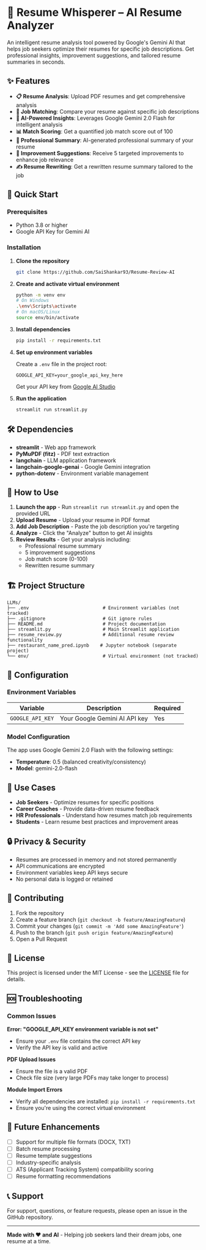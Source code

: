 # 📄 Resume Whisperer – AI Resume Analyzer

An intelligent resume analysis tool powered by Google's Gemini AI that helps job seekers optimize their resumes for specific job descriptions. Get professional insights, improvement suggestions, and tailored resume summaries in seconds.

## ✨ Features

- **📋 Resume Analysis**: Upload PDF resumes and get comprehensive analysis
- **🎯 Job Matching**: Compare your resume against specific job descriptions
- **🤖 AI-Powered Insights**: Leverages Google Gemini 2.0 Flash for intelligent analysis
- **📊 Match Scoring**: Get a quantified job match score out of 100
- **📝 Professional Summary**: AI-generated professional summary of your resume
- **🔧 Improvement Suggestions**: Receive 5 targeted improvements to enhance job relevance
- **✍️ Resume Rewriting**: Get a rewritten resume summary tailored to the job

## 🚀 Quick Start

### Prerequisites

- Python 3.8 or higher
- Google API Key for Gemini AI

### Installation

1. **Clone the repository**
   ```bash
   git clone https://github.com/SaiShankar93/Resume-Review-AI
   ```

2. **Create and activate virtual environment**
   ```bash
   python -m venv env
   # On Windows
   .\env\Scripts\activate
   # On macOS/Linux
   source env/bin/activate
   ```

3. **Install dependencies**
   ```bash
   pip install -r requirements.txt
   ```

4. **Set up environment variables**
   
   Create a `.env` file in the project root:
   ```env
   GOOGLE_API_KEY=your_google_api_key_here
   ```
   
   Get your API key from [Google AI Studio](https://makersuite.google.com/app/apikey)

5. **Run the application**
   ```bash
   streamlit run streamlit.py
   ```

## 🛠️ Dependencies

- **streamlit** - Web app framework
- **PyMuPDF (fitz)** - PDF text extraction
- **langchain** - LLM application framework
- **langchain-google-genai** - Google Gemini integration
- **python-dotenv** - Environment variable management

## 📱 How to Use

1. **Launch the app** - Run `streamlit run streamlit.py` and open the provided URL
2. **Upload Resume** - Upload your resume in PDF format
3. **Add Job Description** - Paste the job description you're targeting
4. **Analyze** - Click the "Analyze" button to get AI insights
5. **Review Results** - Get your analysis including:
   - Professional resume summary
   - 5 improvement suggestions
   - Job match score (0-100)
   - Rewritten resume summary

## 🏗️ Project Structure

```
LLMs/
├── .env                           # Environment variables (not tracked)
├── .gitignore                     # Git ignore rules
├── README.md                      # Project documentation
├── streamlit.py                   # Main Streamlit application
├── resume_review.py               # Additional resume review functionality
├── restaurant_name_pred.ipynb    # Jupyter notebook (separate project)
└── env/                           # Virtual environment (not tracked)
```

## 🔧 Configuration

### Environment Variables

| Variable | Description | Required |
|----------|-------------|----------|
| `GOOGLE_API_KEY` | Your Google Gemini AI API key | Yes |

### Model Configuration

The app uses Google Gemini 2.0 Flash with the following settings:
- **Temperature**: 0.5 (balanced creativity/consistency)
- **Model**: gemini-2.0-flash

## 🎯 Use Cases

- **Job Seekers** - Optimize resumes for specific positions
- **Career Coaches** - Provide data-driven resume feedback
- **HR Professionals** - Understand how resumes match job requirements
- **Students** - Learn resume best practices and improvement areas

## 🔒 Privacy & Security

- Resumes are processed in memory and not stored permanently
- API communications are encrypted
- Environment variables keep API keys secure
- No personal data is logged or retained

## 🤝 Contributing

1. Fork the repository
2. Create a feature branch (`git checkout -b feature/AmazingFeature`)
3. Commit your changes (`git commit -m 'Add some AmazingFeature'`)
4. Push to the branch (`git push origin feature/AmazingFeature`)
5. Open a Pull Request

## 📝 License

This project is licensed under the MIT License - see the [LICENSE](LICENSE) file for details.

## 🆘 Troubleshooting

### Common Issues

**Error: "GOOGLE_API_KEY environment variable is not set"**
- Ensure your `.env` file contains the correct API key
- Verify the API key is valid and active

**PDF Upload Issues**
- Ensure the file is a valid PDF
- Check file size (very large PDFs may take longer to process)

**Module Import Errors**
- Verify all dependencies are installed: `pip install -r requirements.txt`
- Ensure you're using the correct virtual environment

## 🔮 Future Enhancements

- [ ] Support for multiple file formats (DOCX, TXT)
- [ ] Batch resume processing
- [ ] Resume template suggestions
- [ ] Industry-specific analysis
- [ ] ATS (Applicant Tracking System) compatibility scoring
- [ ] Resume formatting recommendations

## 📞 Support

For support, questions, or feature requests, please open an issue in the GitHub repository.

---

**Made with ❤️ and AI** - Helping job seekers land their dream jobs, one resume at a time.
